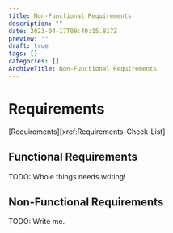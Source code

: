 ```yaml
---
title: Non-Functional Requirements
description: ""
date: 2023-04-17T09:40:15.817Z
preview: ""
draft: true
tags: []
categories: []
ArchiveTitle: Non-Functional Requirements
---
```

# Requirements

[Requirements][xref:Requirements-Check-List]

## Functional Requirements

TODO: Whole things needs writing!

## Non-Functional Requirements

TODO: Write me.